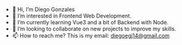 - 👋 Hi, I’m Diego Gonzales
- 👀 I’m interested in Frontend Web Development.
- 🌱 I’m currently learning Vue3 and a bit of Backend with Node.
- 💞️ I’m looking to collaborate on new projects to improve my skills.
- 📫 How to reach me? This is my email: diegoegj14@gmail.com

<!---
diego-gonzales/diego-gonzales is a ✨ special ✨ repository because its `README.md` (this file) appears on your GitHub profile.
You can click the Preview link to take a look at your changes.
--->
